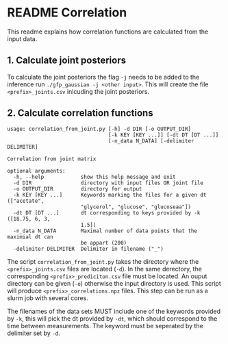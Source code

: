 # README Correlation
This readme explains how correlation functions are calculated from the input data. 


## 1. Calculate joint posteriors
To calculate the joint posteriors the flag `-j` needs to be added to the inference run `./gfp_gaussian -j <other input>`. This will create the file `<prefix>_joints.csv` inlcuding the joint posteriors.


## 2. Calculate correlation functions
```
usage: correlation_from_joint.py [-h] -d DIR [-o OUTPUT_DIR]
                                 [-k KEY [KEY ...]] [-dt DT [DT ...]]
                                 [-n_data N_DATA] [-delimiter DELIMITER]

Correlation from joint matrix

optional arguments:
  -h, --help            show this help message and exit
  -d DIR                directory with input files OR joint file
  -o OUTPUT_DIR         directory for output
  -k KEY [KEY ...]      Keywords marking the files for a given dt (["acetate",
                        "glycerol", "glucose", "glucoseaa"])
  -dt DT [DT ...]       dt corresponding to keys provided by -k ([18.75, 6, 3,
                        1.5])
  -n_data N_DATA        Maximal number of data points that the maximial dt can
                        be appart (200)
  -delimiter DELIMITER  Delimiter in filename ("_")
```
The script `correlation_from_joint.py` takes the directory where the `<prefix>_joints.csv` files are located (`-d`). In the same derectory, the corresponding `<prefix>_prediciton.csv` file must be located. An ouput directory can be given (`-o`) otherwise the input  directory is used. This script will produce `<prefix>_correlations.npz` files. This step can be run as a slurm job with several cores.

The filenames of the data sets MUST include one of the keywords provided by `-k`, this will pick the dt provided by `-dt`, which should correspond to the time between measurements. The keyword must be seperated by the delimiter set by `-d`.
